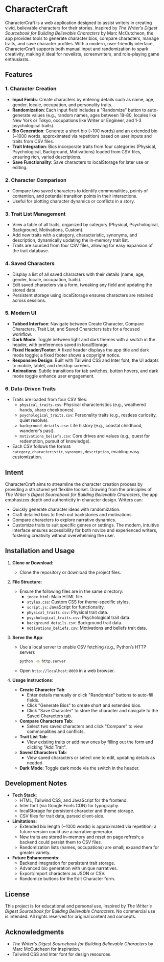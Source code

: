 # CharacterCraft

CharacterCraft is a web application designed to assist writers in creating vivid, believable characters for their stories. Inspired by *The Writer's Digest Sourcebook for Building Believable Characters* by Marc McCutcheon, the app provides tools to generate character bios, compare characters, manage traits, and save character profiles. With a modern, user-friendly interface, CharacterCraft supports both manual input and randomization to spark creativity, making it ideal for novelists, screenwriters, and role-playing game enthusiasts.

## Features

### 1. Character Creation
- **Input Fields**: Create characters by entering details such as name, age, gender, locale, occupation, and personality traits.
- **Randomization**: Each input field includes a "Randomize" button to auto-generate values (e.g., random names, ages between 18-80, locales like New York or Tokyo, occupations like Writer or Engineer, and 1-3 psychological traits).
- **Bio Generation**: Generate a short bio (~100 words) and an extended bio (~1000 words, approximated via repetition) based on user inputs and traits from CSV files.
- **Trait Integration**: Bios incorporate traits from four categories (Physical, Psychological, Background, Motivations) loaded from CSV files, ensuring rich, varied descriptions.
- **Save Functionality**: Save characters to localStorage for later use or editing.

### 2. Character Comparison
- Compare two saved characters to identify commonalities, points of contention, and potential transition points in their interactions.
- Useful for plotting character dynamics or conflicts in a story.

### 3. Trait List Management
- View a table of all traits, organized by category (Physical, Psychological, Background, Motivations, Custom).
- Add new traits with a category, characteristic, synonyms, and description, dynamically updating the in-memory trait list.
- Traits are sourced from four CSV files, allowing for easy expansion of the trait database.

### 4. Saved Characters
- Display a list of all saved characters with their details (name, age, gender, locale, occupation, traits).
- Edit saved characters via a form, tweaking any field and updating the stored data.
- Persistent storage using localStorage ensures characters are retained across sessions.

### 5. Modern UI
- **Tabbed Interface**: Navigate between Create Character, Compare Characters, Trait List, and Saved Characters tabs for a focused workflow.
- **Dark Mode**: Toggle between light and dark themes with a switch in the header, with preferences saved in localStorage.
- **Fixed Header/Footer**: A fixed header displays the app title and dark mode toggle; a fixed footer shows a copyright notice.
- **Responsive Design**: Built with Tailwind CSS and Inter font, the UI adapts to mobile, tablet, and desktop screens.
- **Animations**: Subtle transitions for tab switches, button hovers, and dark mode toggle enhance user engagement.

### 6. Data-Driven Traits
- Traits are loaded from four CSV files:
  - `physical_traits.csv`: Physical characteristics (e.g., weathered hands, sharp cheekbones).
  - `psychological_traits.csv`: Personality traits (e.g., restless curiosity, quiet resolve).
  - `background_details.csv`: Life history (e.g., coastal childhood, wanderer’s past).
  - `motivations_beliefs.csv`: Core drives and values (e.g., quest for redemption, pursuit of knowledge).
- Each CSV follows the format: `category,characteristic,synonyms,description`, enabling easy customization.

## Intent
CharacterCraft aims to streamline the character creation process by providing a structured yet flexible toolset. Drawing from the principles of *The Writer's Digest Sourcebook for Building Believable Characters*, the app emphasizes depth and authenticity in character design. Writers can:
- Quickly generate character ideas with randomization.
- Craft detailed bios to flesh out backstories and motivations.
- Compare characters to explore narrative dynamics.
- Customize traits to suit specific genres or settings.
The modern, intuitive interface ensures accessibility for both novice and experienced writers, fostering creativity without overwhelming the user.

## Installation and Usage

1. **Clone or Download**:
   - Clone the repository or download the project files.

2. **File Structure**:
   - Ensure the following files are in the same directory:
     - `index.html`: Main HTML file.
     - `styles.css`: Custom CSS for theme-specific styles.
     - `script.js`: JavaScript for functionality.
     - `physical_traits.csv`: Physical trait data.
     - `psychological_traits.csv`: Psychological trait data.
     - `background_details.csv`: Background trait data.
     - `motivations_beliefs.csv`: Motivations and beliefs trait data.

3. **Serve the App**:
   - Use a local server to enable CSV fetching (e.g., Python’s HTTP server):
     ```bash
     python -m http.server
     ```
   - Open `http://localhost:8000` in a web browser.

4. **Usage Instructions**:
   - **Create Character Tab**:
     - Enter details manually or click "Randomize" buttons to auto-fill fields.
     - Click "Generate Bios" to create short and extended bios.
     - Click "Save Character" to store the character and navigate to the Saved Characters tab.
   - **Compare Characters Tab**:
     - Select two saved characters and click "Compare" to view commonalities and conflicts.
   - **Trait List Tab**:
     - View existing traits or add new ones by filling out the form and clicking "Add Trait".
   - **Saved Characters Tab**:
     - View saved characters or select one to edit, updating details as needed.
   - **Dark Mode**: Toggle dark mode via the switch in the header.

## Development Notes
- **Tech Stack**:
  - HTML, Tailwind CSS, and JavaScript for the frontend.
  - Inter font (via Google Fonts CDN) for typography.
  - localStorage for persistent character and theme storage.
  - CSV files for trait data, parsed client-side.
- **Limitations**:
  - Extended bio length (~1000 words) is approximated via repetition; a future version could use a narrative generator.
  - New traits are stored in-memory and reset on page refresh; a backend could persist them to CSV files.
  - Randomization lists (names, occupations) are small; expand them for greater variety.
- **Future Enhancements**:
  - Backend integration for persistent trait storage.
  - Advanced bio generation with unique narratives.
  - Export/import characters as JSON or CSV.
  - Randomize buttons for the Edit Character form.

## License
This project is for educational and personal use, inspired by *The Writer's Digest Sourcebook for Building Believable Characters*. No commercial use is intended. All rights reserved for original content and concepts.

## Acknowledgments
- *The Writer's Digest Sourcebook for Building Believable Characters* by Marc McCutcheon for inspiration.
- Tailwind CSS and Inter font for design resources.